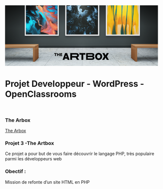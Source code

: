 ![](mockup.png)

# Projet Developpeur - WordPress - OpenClassrooms
</br>

### The Arbox <br>
<a href="https://raquel-salamone.fr/theartbox/" target="_blank" alt=The Artbox style="margin-top: 10px;"> The Arbox</a>
</br>


### Projet 3 -The Artbox <br>
Ce projet a pour but de vous faire découvrir le langage PHP, très populaire parmi les développeurs web  

### Obectif :<br>
Mission de refonte d’un site HTML en PHP
<br>
